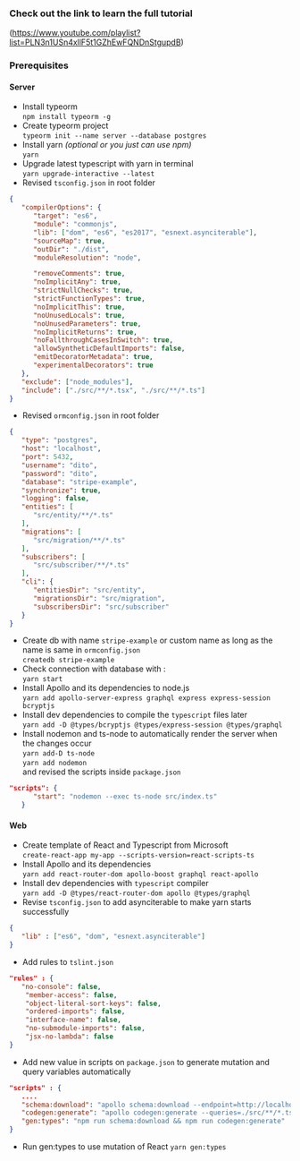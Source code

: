 ### Check out the link to learn the full tutorial
(https://www.youtube.com/playlist?list=PLN3n1USn4xllF5t1GZhEwFQNDnStgupdB)

### Prerequisites

#### Server
* Install typeorm <br />
`npm install typeorm -g`
* Create typeorm project <br />
`typeorm init --name server --database postgres`
* Install yarn *(optional or you just can use npm)* <br />
`yarn`
* Upgrade latest typescript with yarn in terminal <br />
`yarn upgrade-interactive --latest`
* Revised `tsconfig.json` in root folder <br />
```json
{
   "compilerOptions": {
      "target": "es6",
      "module": "commonjs",
      "lib": ["dom", "es6", "es2017", "esnext.asynciterable"],
      "sourceMap": true,
      "outDir": "./dist",
      "moduleResolution": "node",

      "removeComments": true,
      "noImplicitAny": true,
      "strictNullChecks": true,
      "strictFunctionTypes": true,
      "noImplicitThis": true,
      "noUnusedLocals": true,
      "noUnusedParameters": true,
      "noImplicitReturns": true,
      "noFallthroughCasesInSwitch": true,
      "allowSyntheticDefaultImports": false,
      "emitDecoratorMetadata": true,
      "experimentalDecorators": true
   },
   "exclude": ["node_modules"],
   "include": ["./src/**/*.tsx", "./src/**/*.ts"]
}
```
* Revised `ormconfig.json` in root folder <br />
```json
{
   "type": "postgres",
   "host": "localhost",
   "port": 5432,
   "username": "dito",
   "password": "dito",
   "database": "stripe-example",
   "synchronize": true,
   "logging": false,
   "entities": [
      "src/entity/**/*.ts"
   ],
   "migrations": [
      "src/migration/**/*.ts"
   ],
   "subscribers": [
      "src/subscriber/**/*.ts"
   ],
   "cli": {
      "entitiesDir": "src/entity",
      "migrationsDir": "src/migration",
      "subscribersDir": "src/subscriber"
   }
}
```
* Create db with name `stripe-example` or custom name as long as the name is same in `ormconfig.json` <br />
`createdb stripe-example`
* Check connection with database with : <br />
`yarn start`
* Install Apollo and its dependencies to node.js <br />
`yarn add apollo-server-express graphql express express-session bcryptjs`
* Install dev dependencies to compile the `typescript` files later <br />
`yarn add -D @types/bcryptjs @types/express-session @types/graphql`
* Install nodemon and ts-node to automatically render the server when the changes occur <br />
`yarn add-D ts-node` <br />
`yarn add nodemon` <br />
and revised the scripts inside `package.json`
```json
"scripts": {
      "start": "nodemon --exec ts-node src/index.ts"
   }
```

#### Web
* Create template of React and Typescript from Microsoft <br />
`create-react-app my-app --scripts-version=react-scripts-ts`
* Install Apollo and its dependencies <br />
`yarn add react-router-dom apollo-boost graphql react-apollo`
* Install dev dependencies with `typescript` compiler <br />
`yarn add -D @types/react-router-dom apollo @types/graphql`
* Revise `tsconfig.json` to add asynciterable to make yarn starts successfully <br />
```json
{
   "lib" : ["es6", "dom", "esnext.asynciterable"]
}
```
*  Add rules to `tslint.json` <br />
```json
"rules" : {
   "no-console": false,
    "member-access": false,
    "object-literal-sort-keys": false,
    "ordered-imports": false,
    "interface-name": false,
    "no-submodule-imports": false,
    "jsx-no-lambda": false
}
```
* Add new value in scripts on `package.json` to generate mutation and query variables automatically <br />
```json
"scripts" : {
   ....
   "schema:download": "apollo schema:download --endpoint=http://localhost:4000/graphql",
   "codegen:generate": "apollo codegen:generate --queries=./src/**/*.tsx --localSchemaFile=./schema.json --tagName=gql --addTypename --globalTypesFile=src/types/graphql-global-types.ts --outputFlat --target=typescript ./src/schemaTypes.ts",
   "gen:types": "npm run schema:download && npm run codegen:generate"
}
```
* Run gen:types to use mutation of React
`yarn gen:types`


